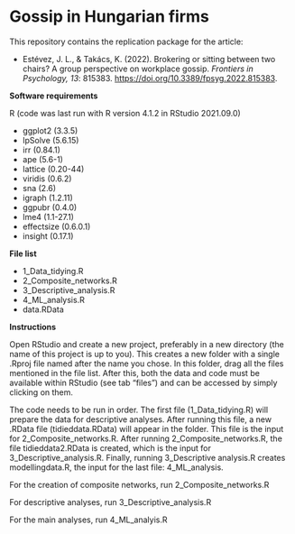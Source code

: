 # Gossip in Hungarian firms

This repository contains the replication package for the article: 
- Estévez, J. L., & Takács, K. (2022). Brokering or sitting between two chairs? A group perspective on workplace gossip. *Frontiers in Psychology, 13*: 815383. https://doi.org/10.3389/fpsyg.2022.815383.

**Software requirements**

R (code was last run with R version 4.1.2 in RStudio 2021.09.0)
- ggplot2 (3.3.5)
- lpSolve (5.6.15)
- irr (0.84.1)
- ape (5.6-1)
- lattice (0.20-44)
- viridis (0.6.2)
- sna (2.6)
- igraph (1.2.11)
- ggpubr (0.4.0)
- lme4 (1.1-27.1)
- effectsize (0.6.0.1)
- insight (0.17.1)

**File list**

- 1_Data_tidying.R
- 2_Composite_networks.R
- 3_Descriptive_analysis.R
- 4_ML_analysis.R
- data.RData

**Instructions**

Open RStudio and create a new project, preferably in a new directory (the name of this project is up to you). This creates a new folder with a single .Rproj file named after the name you chose. In this folder, drag all the files mentioned in the file list. After this, both the data and code must be available within RStudio (see tab “files”) and can be accessed by simply clicking on them.

The code needs to be run in order. The first file (1_Data_tidying.R) will prepare the data for descriptive analyses. After running this file, a new .RData file (tidieddata.RData) will appear in the folder. This file is the input for 2_Composite_networks.R. After running 2_Composite_networks.R, the file tidieddata2.RData is created, which is the input for 3_Descriptive_analysis.R. Finally, running 3_Descriptive analysis.R creates modellingdata.R, the input for the last file: 4_ML_analysis.

For the creation of composite networks, run 2_Composite_networks.R

For descriptive analyses, run  3_Descriptive_analysis.R

For the main analyses, run 4_ML_analyis.R
